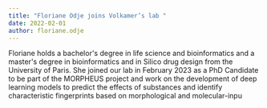 ```yaml
---
title: "Floriane Odje joins Volkamer’s lab "
date: 2022-02-01
author: floriane.odje
---
```

Floriane holds a bachelor's degree in life science and bioinformatics and a master's degree in bioinformatics and in Silico drug design from the University of Paris. 
She joined our lab in February 2023 as a PhD Candidate to be part of the MORPHEUS project and work on the development of deep learning models to predict the effects of substances and identify characteristic fingerprints based on morphological and molecular-inpu 

